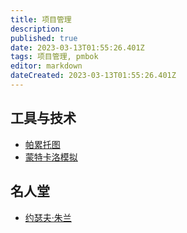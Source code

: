 ```yaml
---
title: 项目管理
description: 
published: true
date: 2023-03-13T01:55:26.401Z
tags: 项目管理, pmbok
editor: markdown
dateCreated: 2023-03-13T01:55:26.401Z
---
```


## 工具与技术
- [帕累托图](/项目管理/工具与技术/帕累托图)
- [蒙特卡洛模拟](/项目管理/工具与技术/蒙特卡洛模拟)

## 名人堂

- [约瑟夫·朱兰](/项目管理/名人堂/约瑟夫·朱兰)